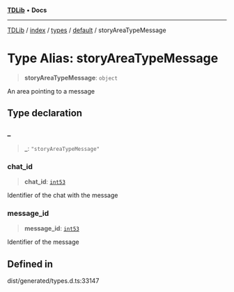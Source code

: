 [**TDLib**](../../../../../../README.md) • **Docs**

***

[TDLib](../../../../../../modules.md) / [index](../../../../../README.md) / [types](../../../README.md) / [default](../README.md) / storyAreaTypeMessage

# Type Alias: storyAreaTypeMessage

> **storyAreaTypeMessage**: `object`

An area pointing to a message

## Type declaration

### \_

> **\_**: `"storyAreaTypeMessage"`

### chat\_id

> **chat\_id**: [`int53`](int53.md)

Identifier of the chat with the message

### message\_id

> **message\_id**: [`int53`](int53.md)

Identifier of the message

## Defined in

dist/generated/types.d.ts:33147
